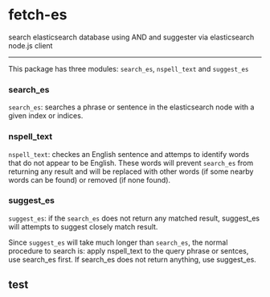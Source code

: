 # fetch-es
search elasticsearch database using AND and suggester via elasticsearch node.js client

---
This package has three modules: `search_es`, `nspell_text` and `suggest_es`

### search_es
`search_es`: searches a phrase or sentence in the elasticsearch node with a given index or indices.

### nspell_text
`nspell_text`: checkes an English sentence and attemps to identify words that do not appear to be English. These words will prevent `search_es` from returning any result and will be replaced with other words (if some nearby words can be found) or removed (if none found).

### suggest_es
`suggest_es`: if the `search_es` does not return any matched result, suggest_es will attempts to suggest closely match result.

Since `suggest_es` will take much longer than `search_es`, the normal procedure to search is: apply nspell_text to the query phrase or sentces, use search_es first. If search_es does not return anything, use suggest_es.

## test
